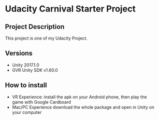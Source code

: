 # Udacity Carnival Starter Project


## Project Description
This project is one of my Udacity Project.

## Versions
- Unity 2017.1.0
- GVR Unity SDK v1.60.0


## How to install

- VR Experience: install the apk on your Android phone, then play the game with Google Cardboard
- Mac/PC Experience download the whole package and open in Unity on your computer
